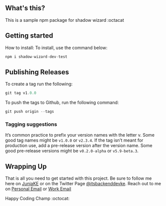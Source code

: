 ## What's this?
This is a sample npm package for shadow wizard
:octacat

## Getting started
How to install: 
To install, use the command below:

```javascript
npm i shadow-wizard-dev-test
```

## Publishing Releases

To create a tag run the following:

```javascript
git tag v1.0.0
```

To push the tags to Github, run the following command:

```javascript
git push origin --tags
```

### Tagging suggestions

It’s common practice to prefix your version names with the letter v. Some good tag names might be `v1.0.0` or `v2.3.4`.
If the tag isn’t meant for production use, add a pre-release version after the version name. Some good pre-release versions might be `v0.2.0-alpha` or `v5.9-beta.3`.

## Wrapping Up

That is all you need to get started with this project.
Be sure to follow me here on [JuniaKE](https://facebook.com/itsbackenddevke) or on the Twitter Page [@itsbackenddevke](https://twitter.com/itsbackenddevke).
Reach out to me on [Personal Email](mailto:briankoech650@gmail.com) or [Work Email](mailto:se.bkiprono@gmail.com)

Happy Coding Champ :octocat: